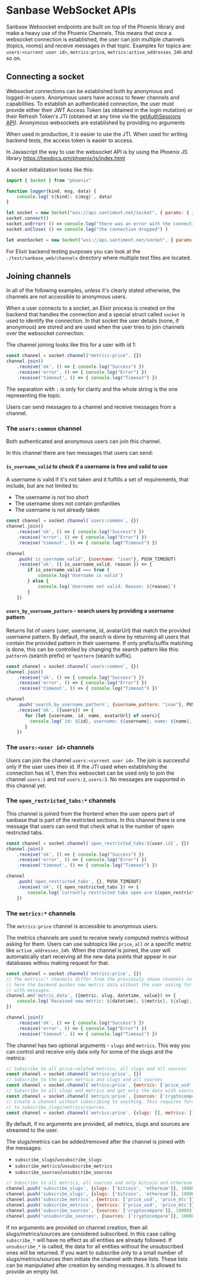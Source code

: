 # Sanbase WebSocket APIs

Sanbase Websocket endpoints are built on top of the Phoenix library and make a
heavy use of the Phoenix Channels. This means that once a websocket connection
is established, the user can join multiple channels (topics, rooms) and receive
messages in that topic. Examples for topics are: `users:<current user id>`,
`metrics:price`, `metrics:active_addresses_24h` and so on.

## Connecting a socket

Websocket connections can be established both by anonymous and logged-in users.
Anonymous users have access to fewer channels and capabilities. To establish an
authenticated connection, the user must provide either their JWT Access Token
(as obtained in the login mutation) or their Refresh Token's JTI (obtained at
any time via the [getAuthSessions
API](https://api.santiment.net/graphiql?query=%7B%0A%20%20getAuthSessions%20%7B%0A%20%20%20%20jti%0A%20%20%20%20isCurrent%0A%20%20%7D%0A%7D%0A)).
Anonymous websockets are established by providing no arguments

When used in production, it is easier to use the JTI. When used for writing
backend tests, the access token is easier to access.

In Javascript the way to use the websocket API is by using the Phoenix JS
library https://hexdocs.pm/phoenix/js/index.html

A socket initialization looks like this:
```js
import { Socket } from "phoenix"

function logger(kind, msg, data) {
    console.log(`${kind}: ${msg}`, data)
}

let socket = new Socket("wss://api.santiment.net/socket", { params: { jti: "your-jti-goes-here" }, logger: logger})
socket.connect()
socket.onError( () => console.log("there was an error with the connection!") )
socket.onClose( () => console.log("the connection dropped") )
```

```js
let anonSocket = new Socket("wss://api.santiment.net/socket", { params: {}})
```

For Elixir backend testing purposes you can look at the
`./test/sanbase_web/channels` directory where multiple test files are located.

## Joining channels

In all of the following examples, unless it's clearly stated otherwise, the
channels are not accessible to anonymous users.

When a user connects to a socket, an Elixir process is created on the backend
that handles the connection and a special struct called `socket` is used to
identify the connection. In that socket the user details (none, if anonymous)
are stored and are used when the user tries to join channels over the websocket
connection.

The channel joining looks like this for a user with id 1:
```js
const channel = socket.channel("metrics:price", {})
channel.join()
    .receive('ok', () => { console.log("Success") })
    .receive('error', () => { console.log("Error") })
    .receive('timeout', () => { console.log("Timeout") })
```

The separation with `:` is only for clarity and the whole string is the one
representing the topic.

Users can send messages to a channel and receive messages from a channel.

### The `users:common` channel

Both authenticated and anonymous users can join this channel.

In this channel there are two messages that users can send:

#### `is_username_valid` to check if a username is free and valid to use

A username is valid if it's not taken and it fulfills a set of requirements,
that include, but are not limited to:
- The username is not too short
- The username does not contain profanities
- The username is not already taken
  
```js
const channel = socket.channel(`users:common`, {})
channel.join()
    .receive('ok', () => { console.log("Success") })
    .receive('error', () => { console.log("Error") })
    .receive('timeout', () => { console.log("Timeout") })

channel
    .push('is_username_valid', {username: "ivan"}, PUSH_TIMEOUT)
    .receive('ok', ({ is_username_valid, reason }) => {
        if is_username_valid === true {
            console.log('Username is valid')
        } else {
            console.log(`Username not valid. Reason: ${reason}`)
        }
    })
```

#### `users_by_username_pattern` - search users by providing a username pattern

Returns list of users (user, username, id, avatarUrl) that match the provided
username pattern. By default, the search is done by returning all users that
contain the provided pattern in their username. If only prefix/suffix matching
is done, this can be controlled by changing the search pattern like this:
`pattern%` (search prefix) or `%pattern` (search suffix).

```js
const channel = socket.channel(`users:common`, {})
channel.join()
    .receive('ok', () => { console.log("Success") })
    .receive('error', () => { console.log("Error") })
    .receive('timeout', () => { console.log("Timeout") })

channel
    .push('search_by_username_pattern', {username_pattern: "ivan"}, PUSH_TIMEOUT)
    .receive('ok', ({users}) => {
       for (let {username, id, name, avatarUrl} of users){
         console.log(`id: ${id}, username: ${username}, name: ${name}, avatarUrl: ${avatarUrl}`)
       }  
    })
```

### The `users:<user id>` channels

Users can join the channel `users:<current user id>`. The join is successful
only if the user uses their id. If the JTI used when establishing the connection
has id 1, then this websocket can be used only to join the channel `users:1` and
not `users:2`, `users:3`.
No messages are supported in this channal yet.


### The `open_restricted_tabs:*` channels

This channel is joined from the frontend when the user opens part of sanbase
that is part of the restricted sections. In this channel there is one message
that users can send that check what is the number of open restricted tabs.
```js
const channel = socket.channel(`open_restricted_tabs:${user.id}`, {})
channel.join()
    .receive('ok', () => { console.log("Success") })
    .receive('error', () => { console.log("Error") })
    .receive('timeout', () => { console.log("Timeout") })

channel
    .push('open_restricted_tabs', {}, PUSH_TIMEOUT)
    .receive('ok', ({ open_restricted_tabs }) => {
        console.log(`Currently restricted tabs open are ${open_restricted_tabds}`)
    })
```

### The `metrics:*` channels

The `metrics:price` channel is accessible to anonymous users.

The metrics channels are used to receive newly computed metrics without asking
for them. Users can use subtopics like `price`, `all` or a specific metric like
`active_addresses_24h`. When the channel is joined, the user will automatically
start receiving all the new data points that appear in our databases withou
making request for that.

```js
const channel = socket.channel(`metrics:price`, {})
// The metrics:* channels differ from the previosuly shown channels in that
// here the backend pushes new metric data without the user asking for it
// with messages.
channel.on('metric_data', ({metric, slug, datetime, value}) => {
    console.log(`Received new metric: ${datetime}, ${metric}, ${slug}, ${value}`)
})

channel.join()
    .receive('ok', () => { console.log("Success") })
    .receive('error', () => { console.log("Error") })
    .receive('timeout', () => { console.log("Timeout") })

```

The channel has two optional arguments - `slugs` and `metrics`. This way you can
control and receive only data only for some of the slugs and the metrics:
```js
// Subscribe to all price-related metrics, all slugs and all sources
const channel = socket.channel(`metrics:price`, {})
// Subscribe to the given metrics and slugs and all sources
const channel = socket.channel(`metrics:price`, {metrics: ['price_usd', 'price_btc'], slugs: ['bitcoin', 'ethereum']})
// Subscribe to all slugs and metrics and get only the data with source='cryptocompare'
const channel = socket.channel(`metrics:price`, {sources: ['cryptocompare']})
// Create a channel without subscribing to anything. This requires further calls
// to subscribe_slugs/metrics/sources.
const channel = socket.channel(`metrics:price`, {slugs: [], metrics: [], sources: []})
```

By default, if no arguments are provided, all metrics, slugs and sources are
streamed to the user.

The slugs/metrics can be added/removed after the channel is joined with the
messages:
- `subscribe_slugs`/`unsubscribe_slugs`
- `subscribe_metrics`/`unsubscribe_metrics`
- `subscribe_sources`/`unsubscribe_sources`


```js
// Subscribe to all metrics, all sources and only bitcoin and ethereum slugs
channel.push('subscribe_slugs', {slugs: ['bitcoin', 'ethereum']}, 10000)
channel.push('subscribe_slugs', {slugs: ['bitcoin', 'ethereum']}, 10000)
channel.push('subscribe_metrics', {metrics: ['price_usd', 'price_btc']}, 10000)
channel.push('subscribe_metrics', {metrics: ['price_usd', 'price_btc']}, 10000)
channel.push('subscribe_sources', {sources: ['cryptocompare']}, 10000)
channel.push('unsubscribe_sources', {sources: ['cryptocompare']}, 10000)
```

If no arguments are provided on channel creation, then all slugs/metrics/sources
are considered subscribed. In this case calling `subscribe_*` will have no
effect as all entities are already followed. If `unsubscribe_*` is called, the
data for all entities without the unsubscribed ones will be returned. If you
want to subscribe only to a small number of slugs/metrics/sources then initiate
the channel with these lists. These lists can be manipulated after creation by
sending messages. It is allowed to provide an empty list.
